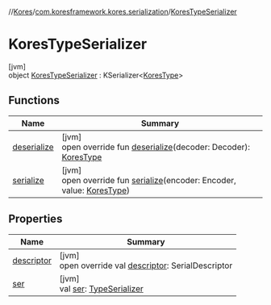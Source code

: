 //[Kores](../../../index.md)/[com.koresframework.kores.serialization](../index.md)/[KoresTypeSerializer](index.md)

# KoresTypeSerializer

[jvm]\
object [KoresTypeSerializer](index.md) : KSerializer<[KoresType](../../com.koresframework.kores.type/-kores-type/index.md)>

## Functions

| Name | Summary |
|---|---|
| [deserialize](deserialize.md) | [jvm]<br>open override fun [deserialize](deserialize.md)(decoder: Decoder): [KoresType](../../com.koresframework.kores.type/-kores-type/index.md) |
| [serialize](serialize.md) | [jvm]<br>open override fun [serialize](serialize.md)(encoder: Encoder, value: [KoresType](../../com.koresframework.kores.type/-kores-type/index.md)) |

## Properties

| Name | Summary |
|---|---|
| [descriptor](descriptor.md) | [jvm]<br>open override val [descriptor](descriptor.md): SerialDescriptor |
| [ser](ser.md) | [jvm]<br>val [ser](ser.md): [TypeSerializer](../-type-serializer/index.md) |
